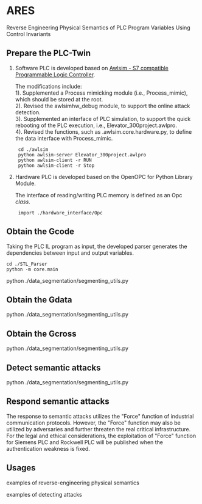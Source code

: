 # ARES
Reverse Engineering Physical Semantics of PLC Program Variables Using Control Invariants


## Prepare the PLC-Twin
1. Software PLC is developed based on [Awlsim - S7 compatible Programmable Logic Controller](https://github.com/mbuesch/awlsim).

	The modifications include: <br>
	1). Supplemented a Process mimicking module (i.e., Process_mimic), which should be stored at the root. <br>
	2). Revised the awlsimhw_debug module, to support the online attack detection. <br>
	3). Supplemented an interface of PLC simulation, to support the quick rebooting of the PLC execution, i.e., Elevator_300project.awlpro. <br>
	4). Revised the functions, such as .awlsim.core.hardware.py, to define the data interface with Process_mimic. <br>

		cd ./awlsim
		python awlsim-server Elevator_300project.awlpro
		python awlsim-client -r RUN  
		python awlsim-client -r Stop 

2. Hardware PLC is developed based on the OpenOPC for Python Library Module. 

	The interface of reading/writing PLC memory is defined as an Opc *class*. 

		import ./hardware_interface/Opc
		
## Obtain the Gcode
Taking the PLC IL program as input, the developed parser generates the dependencies between input and output variables. <br>

	cd ./STL_Parser
	python -m core.main

python ./data_segmentation/segmenting_utils.py

## Obtain the Gdata

python ./data_segmentation/segmenting_utils.py

## Obtain the Gcross

python ./data_segmentation/segmenting_utils.py

## Detect semantic attacks

python ./data_segmentation/segmenting_utils.py

## Respond semantic attacks

The response to semantic attacks utilizes the "Force" function of industrial communication protocols. However, the "Force" function may also be utilized by adversaries and further threaten the real critical infrastructure. For the legal and ethical considerations, the exploitation of "Force" function for Siemens PLC and Rockwell PLC will be published when the authentication weakness is fixed. 



## Usages 

examples of reverse-engineering physical semantics

examples of detecting attacks